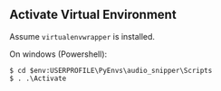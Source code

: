 ## Activate Virtual Environment
Assume `virtualenvwrapper` is installed.

On windows (Powershell):

```
$ cd $env:USERPROFILE\PyEnvs\audio_snipper\Scripts
$ . .\Activate
```